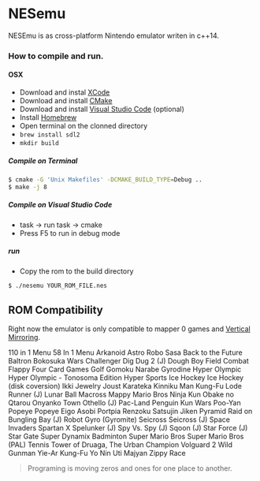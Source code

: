 # NESemu #

NESEmu is as cross-platform Nintendo emulator writen in c++14.

### How to compile and run. ###
#### OSX ####
 * Download and instal [XCode](https://itunes.apple.com/us/app/xcode/id497799835?mt=12)
 * Download and install [CMake](https://cmake.org/download/)
 * Download and install [Visual Studio Code](https://code.visualstudio.com/Download) (optional)
 * Install [Homebrew](https://brew.sh/)
 * Open terminal on the clonned directory
 *  ```brew install sdl2```
 *  ```mkdir build```

##### Compile on Terminal #####
```sh
$ cmake -G 'Unix Makefiles' -DCMAKE_BUILD_TYPE=Debug ..
$ make -j 8
```
##### Compile on Visual Studio Code #####
* task -> run task -> cmake
* Press F5 to run in debug mode

##### run #####
* Copy the rom to the build directory

```sh
$ ./nesemu YOUR_ROM_FILE.nes
```

## ROM Compatibility ##

Right now the emulator is only compatible to mapper 0 games and [Vertical Mirroring](https://wiki.nesdev.com/w/index.php/Mirroring).

110 in 1 Menu
58 In 1 Menu
Arkanoid
Astro Robo Sasa
Back to the Future
Baltron
Bokosuka Wars
Challenger
Dig Dug 2 (J)
Dough Boy
Field Combat
Flappy
Four Card Games
Golf
Gomoku Narabe
Gyrodine
Hyper Olympic
Hyper Olympic - Tonosoma Edition
Hyper Sports
Ice Hockey
Ice Hockey (disk coversion)
Ikki
Jewelry
Joust
Karateka
Kinniku Man
Kung-Fu
Lode Runner (J)
Lunar Ball
Macross
Mappy
Mario Bros
Ninja Kun
Obake no Qtarou
Onyanko Town
Othello (J)
Pac-Land
Penguin Kun Wars
Poo-Yan
Popeye
Popeye Eigo Asobi
Portpia Renzoku Satsujin Jiken
Pyramid
Raid on Bungling Bay (J)
Robot Gyro (Gyromite)
Seicross
Seicross (J)
Space Invaders
Spartan X
Spelunker (J)
Spy Vs. Spy (J)
Sqoon (J)
Star Force (J)
Star Gate
Super Dynamix Badminton
Super Mario Bros
Super Mario Bros (PAL)
Tennis
Tower of Druaga, The
Urban Champion
Volguard 2
Wild Gunman
Yie-Ar Kung-Fu
Yo Nin Uti Majyan
Zippy Race


>Programing is moving zeros and ones for one place to another.
